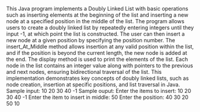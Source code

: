 This Java program implements a Doubly Linked List with basic operations such as inserting elements at the beginning of the list and inserting a new node at a specified position in the middle of the list. The program allows users to create a doubly linked list by repeatedly entering integers until they input -1, at which point the list is constructed. The user can then insert a new node at a given position by specifying the position number. The insert_At_Middle method allows insertion at any valid position within the list, and if the position is beyond the current length, the new node is added at the end. The display method is used to print the elements of the list. Each node in the list contains an integer value along with pointers to the previous and next nodes, ensuring bidirectional traversal of the list. This implementation demonstrates key concepts of doubly linked lists, such as node creation, insertion at specific positions, and list traversal in Java. Sample input: 10 20 30 40 -1 Sample ouput: Enter the items to insert: 10 20 30 40 -1 Enter the item to insert in middle: 50 Enter the position:  40 30 20 50 10
